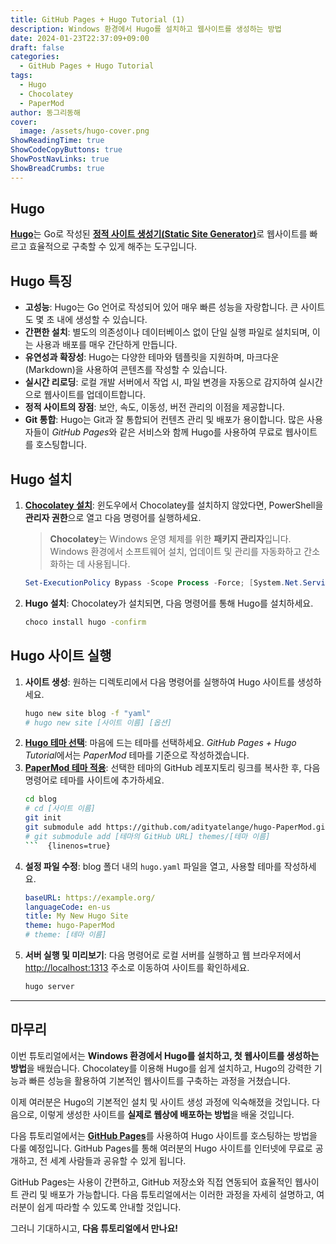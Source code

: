 ```yaml
---
title: GitHub Pages + Hugo Tutorial (1)
description: Windows 환경에서 Hugo를 설치하고 웹사이트를 생성하는 방법
date: 2024-01-23T22:37:09+09:00
draft: false
categories:
  - GitHub Pages + Hugo Tutorial
tags:
  - Hugo
  - Chocolatey
  - PaperMod
author: 동그리동해
cover:
  image: /assets/hugo-cover.png
ShowReadingTime: true
ShowCodeCopyButtons: true
ShowPostNavLinks: true
ShowBreadCrumbs: true
---
```

## Hugo
[**Hugo**](https://gohugo.io/about/what-is-hugo)는 Go로 작성된 [**정적 사이트 생성기(Static Site Generator)**](https://gohugo.io/about/benefits)로 웹사이트를 빠르고 효율적으로 구축할 수 있게 해주는 도구입니다.

## Hugo 특징
- **고성능**: Hugo는 Go 언어로 작성되어 있어 매우 빠른 성능을 자랑합니다. 큰 사이트도 몇 초 내에 생성할 수 있습니다.
- **간편한 설치**: 별도의 의존성이나 데이터베이스 없이 단일 실행 파일로 설치되며, 이는 사용과 배포를 매우 간단하게 만듭니다.
- **유연성과 확장성**: Hugo는 다양한 테마와 템플릿을 지원하며, 마크다운(Markdown)을 사용하여 콘텐츠를 작성할 수 있습니다.
- **실시간 리로딩**: 로컬 개발 서버에서 작업 시, 파일 변경을 자동으로 감지하여 실시간으로 웹사이트를 업데이트합니다.
- **정적 사이트의 장점**: 보안, 속도, 이동성, 버전 관리의 이점을 제공합니다.
- **Git 통합**: Hugo는 Git과 잘 통합되어 컨텐츠 관리 및 배포가 용이합니다. 많은 사용자들이 *GitHub Pages*와 같은 서비스와 함께 Hugo를 사용하여 무료로 웹사이트를 호스팅합니다.

## Hugo 설치
1. [**Chocolatey 설치**](https://chocolatey.org/install): 윈도우에서 Chocolatey를 설치하지 않았다면, PowerShell을 **관리자 권한**으로 열고 다음 명령어를 실행하세요.  
    >**Chocolatey**는 Windows 운영 체제를 위한 **패키지 관리자**입니다. Windows 환경에서 소프트웨어 설치, 업데이트 및 관리를 자동화하고 간소화하는 데 사용됩니다.  
    ``` powershell {linenos=true}
    Set-ExecutionPolicy Bypass -Scope Process -Force; [System.Net.ServicePointManager]::SecurityProtocol = [System.Net.ServicePointManager]::SecurityProtocol -bor 3072; iex ((New-Object System.Net.WebClient).DownloadString('https://community.chocolatey.org/install.ps1'))
    ```
2. **Hugo 설치**: Chocolatey가 설치되면, 다음 명령어를 통해 Hugo를 설치하세요.
    ``` bash {linenos=true}
    choco install hugo -confirm
    ```

## Hugo 사이트 실행
1. **사이트 생성**: 원하는 디렉토리에서 다음 명령어를 실행하여 Hugo 사이트를 생성하세요.
    ``` bash  {linenos=true}
    hugo new site blog -f "yaml"
    # hugo new site [사이트 이름] [옵션]
    ```
2. [**Hugo 테마 선택**](https://themes.gohugo.io): 마음에 드는 테마를 선택하세요. *GitHub Pages + Hugo Tutorial*에서는 *PaperMod* 테마를 기준으로 작성하겠습니다.
3. [**PaperMod 테마 적용**](https://github.com/adityatelange/hugo-PaperMod): 선택한 테마의 GitHub 레포지토리 링크를 복사한 후, 다음 명령어로 테마를 사이트에 추가하세요.
    ``` bash {linenos=true}
    cd blog
    # cd [사이트 이름]
    git init
    git submodule add https://github.com/adityatelange/hugo-PaperMod.git themes/hugo-PaperMod
    # git submodule add [테마의 GitHub URL] themes/[테마 이름]
    ```  {linenos=true}

4. **설정 파일 수정**: blog 폴더 내의 `hugo.yaml` 파일을 열고, 사용할 테마를 작성하세요.
    ``` yaml {linenos=true}
    baseURL: https://example.org/
    languageCode: en-us
    title: My New Hugo Site
    theme: hugo-PaperMod
    # theme: [테마 이름]
    ```
5. **서버 실행 및 미리보기**: 다음 명령어로 로컬 서버를 실행하고 웹 브라우저에서 [http://localhost:1313](http://localhost:1313) 주소로 이동하여 사이트를 확인하세요.
    ``` bash {linenos=true}
    hugo server
    ```
---
## 마무리

이번 튜토리얼에서는 **Windows 환경에서 Hugo를 설치하고, 첫 웹사이트를 생성하는 방법**을 배웠습니다. Chocolatey를 이용해 Hugo를 쉽게 설치하고, Hugo의 강력한 기능과 빠른 성능을 활용하여 기본적인 웹사이트를 구축하는 과정을 거쳤습니다.

이제 여러분은 Hugo의 기본적인 설치 및 사이트 생성 과정에 익숙해졌을 것입니다. 다음으로, 이렇게 생성한 사이트를 **실제로 웹상에 배포하는 방법**을 배울 것입니다.

다음 튜토리얼에서는 [**GitHub Pages**](https://pages.github.com/)를 사용하여 Hugo 사이트를 호스팅하는 방법을 다룰 예정입니다. GitHub Pages를 통해 여러분의 Hugo 사이트를 인터넷에 무료로 공개하고, 전 세계 사람들과 공유할 수 있게 됩니다.

GitHub Pages는 사용이 간편하고, GitHub 저장소와 직접 연동되어 효율적인 웹사이트 관리 및 배포가 가능합니다. 다음 튜토리얼에서는 이러한 과정을 자세히 설명하고, 여러분이 쉽게 따라할 수 있도록 안내할 것입니다.

그러니 기대하시고, **다음 튜토리얼에서 만나요!**